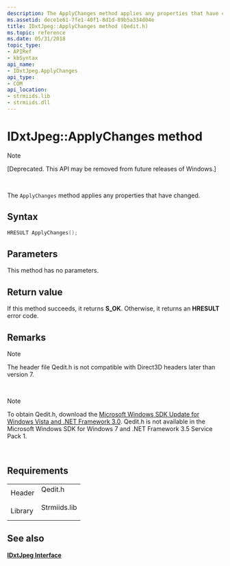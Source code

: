 ```yaml
---
description: The ApplyChanges method applies any properties that have changed.
ms.assetid: dece1e61-7fe1-40f1-8d1d-89b5a334d04e
title: IDxtJpeg::ApplyChanges method (Qedit.h)
ms.topic: reference
ms.date: 05/31/2018
topic_type: 
- APIRef
- kbSyntax
api_name: 
- IDxtJpeg.ApplyChanges
api_type: 
- COM
api_location: 
- strmiids.lib
- strmiids.dll
---
```


# IDxtJpeg::ApplyChanges method

> [!Note]  
> \[Deprecated. This API may be removed from future releases of Windows.\]

 

The `ApplyChanges` method applies any properties that have changed.

## Syntax


```C++
HRESULT ApplyChanges();
```



## Parameters

This method has no parameters.

## Return value

If this method succeeds, it returns **S\_OK**. Otherwise, it returns an **HRESULT** error code.

## Remarks

> [!Note]  
> The header file Qedit.h is not compatible with Direct3D headers later than version 7.

 

> [!Note]  
> To obtain Qedit.h, download the [Microsoft Windows SDK Update for Windows Vista and .NET Framework 3.0](https://msdn.microsoft.com/windowsvista/bb980924.aspx). Qedit.h is not available in the Microsoft Windows SDK for Windows 7 and .NET Framework 3.5 Service Pack 1.

 

## Requirements



|                    |                                                                                         |
|--------------------|-----------------------------------------------------------------------------------------|
| Header<br/>  | <dl> <dt>Qedit.h</dt> </dl>      |
| Library<br/> | <dl> <dt>Strmiids.lib</dt> </dl> |



## See also

<dl> <dt>

[**IDxtJpeg Interface**](idxtjpeg.md)
</dt> </dl>

 

 




